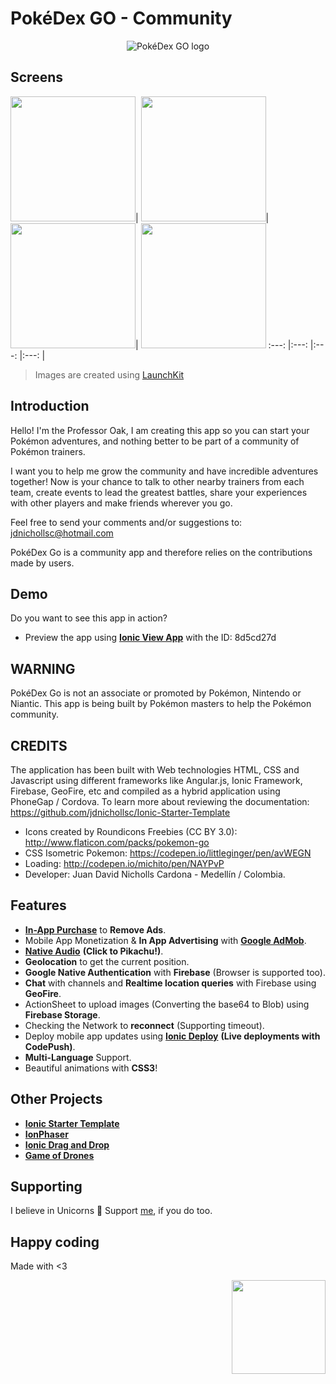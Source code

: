 # PokéDex GO - Community
<p align="center">
  <img align="center" alt="PokéDex GO logo" src="./app/img/logo.png" />
</p>

## Screens

<img src="resources/screenshots/home.png" width="200">|
<img src="resources/screenshots/auth.png" width="200">|
<img src="resources/screenshots/chat.png" width="200">|
<img src="resources/screenshots/photo.png" width="200">
:---: |:---: |:---: |:---: |
>Images are created using [LaunchKit](https://github.com/launchkit/launchkit)

## Introduction
Hello! I'm the Professor Oak, I am creating this app so you can start your Pokémon adventures, and nothing better to be part of a community of Pokémon trainers.

I want you to help me grow the community and have incredible adventures together!
Now is your chance to talk to other nearby trainers from each team, create events to lead the greatest battles, share your experiences with other players and make friends wherever you go.

Feel free to send your comments and/or suggestions to: jdnichollsc@hotmail.com

PokéDex Go is a community app and therefore relies on the contributions made by users.

## Demo
Do you want to see this app in action?
* Preview the app using **[Ionic View App](http://view.ionic.io/)** with the ID: 8d5cd27d

## WARNING
PokéDex Go is not an associate or promoted by Pokémon, Nintendo or Niantic. This app is being built by Pokémon masters to help the Pokémon community.

## CREDITS
The application has been built with Web technologies HTML, CSS and Javascript using different frameworks like Angular.js, Ionic Framework, Firebase, GeoFire, etc and compiled as a hybrid application using PhoneGap / Cordova. To learn more about reviewing the documentation: https://github.com/jdnichollsc/Ionic-Starter-Template

- Icons created by Roundicons Freebies (CC BY 3.0): http://www.flaticon.com/packs/pokemon-go
- CSS Isometric Pokemon: https://codepen.io/littleginger/pen/avWEGN
- Loading: http://codepen.io/michito/pen/NAYPvP
- Developer: Juan David Nicholls Cardona - Medellín / Colombia.

## Features

- **[In-App Purchase](https://github.com/j3k0/cordova-plugin-purchase)** to **Remove Ads**.
- Mobile App Monetization & **In App Advertising** with **[Google AdMob](https://github.com/floatinghotpot/cordova-admob-pro)**.
- **[Native Audio](https://github.com/floatinghotpot/cordova-plugin-nativeaudio)** **(Click to Pikachu!)**.
- **Geolocation** to get the current position.
- **Google Native Authentication** with **Firebase** (Browser is supported too).
- **Chat** with channels and **Realtime location queries** with Firebase using **GeoFire**.
- ActionSheet to upload images (Converting the base64 to Blob) using **Firebase Storage**.
- Checking the Network to **reconnect** (Supporting timeout).
- Deploy mobile app updates using **[Ionic Deploy](https://docs.ionic.io/services/deploy/)** **(Live deployments with CodePush)**.
- **Multi-Language** Support.
- Beautiful animations with **CSS3**!

## Other Projects
- **[Ionic Starter Template](http://market.ionic.io/starters/ionic-starter-template)**
- **[IonPhaser](http://market.ionic.io/plugins/ionphaser)**
- **[Ionic Drag and Drop](https://github.com/jdnichollsc/Ionic-Drag-and-Drop)**
- **[Game of Drones](https://github.com/jdnichollsc/Game-of-Drones)**

## Supporting
I believe in Unicorns 🦄
Support [me](http://www.paypal.me/jdnichollsc/2), if you do too.

## Happy coding
Made with <3

<img width="150px" src="https://avatars0.githubusercontent.com/u/28855608?s=200&v=4" align="right">
